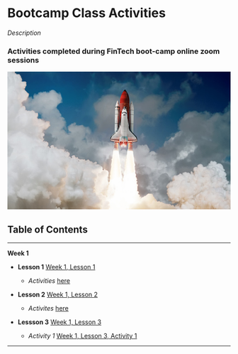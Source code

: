 # Bootcamp Class Activities

*Description*
### Activities completed during FinTech boot-camp online zoom sessions

![](rocketship.jpg)

## Table of Contents

---

**Week 1**

* **Lesson 1** [Week 1, Lesson 1](https://github.com/NavpreetNat/week1lesson1)

    * *Activities* [here](https://github.com/NavpreetNat/week1lesson1/tree/main/Class_1_Activities/Unsolved/01-Stu_FinTech_Group_Discussions)

* **Lesson 2** [Week 1, Lesson 2](https://github.com/NavpreetNat/week1lesson2)

    * *Activites* [here](https://github.com/NavpreetNat/week1lesson2/tree/main/Class_2_Activities/Unsolved)

* **Lessson 3** [Week 1, Lesson 3](https://github.com/NavpreetNat/BootcampClassActivities/tree/main/Week1Lesson3Activities)

    * *Activity 1* [Week 1, Lesson 3, Activity 1](https://github.com/NavpreetNat/BootcampClassActivities/tree/main/Week1Lesson3Activities/activity1)

---
